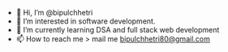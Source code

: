 - 👋 Hi, I’m @bipulchhetri
- 👀 I’m interested in software development.
- 🌱 I’m currently learning DSA and full stack web development
- 📫 How to reach me > mail me bipulchhetri80@gmail.com

<!---
bipulchhetri/bipulchhetri is a ✨ special ✨ repository because its `README.md` (this file) appears on your GitHub profile.
You can click the Preview link to take a look at your changes.
--->
